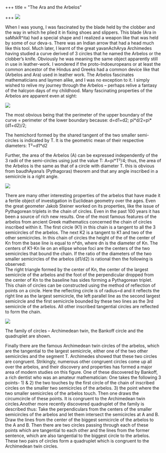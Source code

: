 +++
title = "The Ara and the Arbelos"

+++
[![](https://i2.wp.com/bp1.blogger.com/_hjuA1bE0hBw/R4AyVdBucsI/AAAAAAAAAA0/D0XmMUzLYF0/s320/Arbelos.jpg)](http://bp1.blogger.com/_hjuA1bE0hBw/R4AyVdBucsI/AAAAAAAAAA0/D0XmMUzLYF0/s1600-h/Arbelos.jpg)

When I was young, I was fascinated by the blade held by the clobber and
the way in which he plied it in fixing shoes and slippers. This blade
(Ara in saMskR^ita) had a special shape and I realized a weapon like
that was held by some of our deva-s. There was an Indian arrow that had
a head much like this tool. Much later, I learnt of the great
yavanAchArya Archimedes having studied a curve derived of 3 circles that
he named the Arbelos or the clobber’s knife. Obviously he was meaning
the same object apparently still in use in leather-work. I wondered if
the proto-Indoeuropeans or at least the common ancestor of the Hindus
and Greeks had a common device like that (Arbelos and Ara) used in
leather work. The Arbelos fascinates mathematicians and laymen alike,
and I was no exception to it. I simply wished to relive my journey
through the Arbelos – perhaps relive a fantasy of the halcyon days of my
childhood. Many fascinating properties of the Arbelos are apparent even
at sight:

[![](https://i1.wp.com/bp2.blogger.com/_hjuA1bE0hBw/R4AydtBuctI/AAAAAAAAAA8/8JilBvDGrKI/s320/arabelos.png)](http://bp2.blogger.com/_hjuA1bE0hBw/R4AydtBuctI/AAAAAAAAAA8/8JilBvDGrKI/s1600-h/arabelos.png)

The most obvious being that the perimeter of the upper boundary of the
curve = perimeter of the lower boundary because: d=d1+d2;
pi\*d/2=pi\*(d1+d2)/2;

The hemichord formed by the shared tangent of the two smaller
semi-circles is indicated by T. It is the geometric mean of their
respective diameters: T²=d1\*d2

Further, the area of the Arbelos (A) can be expressed independently of
the 3 radii of the semi-circles using just the value T: A=pi\*T²/4;
thus, the area of the Arbelos is the same as that of a circle with
diameter T. this is obvious from baudhAyana’s (Pythagoras) theorem and
that any angle inscribed in a semicircle is a right angle.

[![](https://i1.wp.com/bp0.blogger.com/_hjuA1bE0hBw/R4atitBuczI/AAAAAAAAABs/2zvDFUGwItI/s320/arabelos_exp2.png)](http://bp0.blogger.com/_hjuA1bE0hBw/R4atitBuczI/AAAAAAAAABs/2zvDFUGwItI/s1600-h/arabelos_exp2.png)

There are many other interesting properties of the arbelos that have
made it a fertile object of investigation in Euclidean geometry over the
ages. Even the great geometer Jakob Steiner worked on its properties,
like the issue of Pythagorean triplets in the chain of circles. Even in
the past 100 years it has been a source of rich new results. One of the
most famous features of the arbelos from ancient Greek mathematics
concerned the chain of circles inscribed within it. The first circle
(K1) in this chain is a tangent to all the 3 semicircles of the arbelos.
The next K2 is a tangent to K1 and two of the other semicircles. In this
chain of circles the height of the of the center of Kn from the base
line is equal to n\*dn, where dn is the diameter of Kn. The centers of
K1-Kn lie on an ellipse whose foci are the centers of the two
semicircles that bound the chain. If the ratio of the diameters of the
two smaller semicircles of the arbelos (d1/d2) is rational then the
following is observed:  
The right triangle formed by the center of Kn, the center of the largest
semicircle of the arbelos and the foot of the perpendicular dropped from
the center of Kn to the baseline has sides forming a Pythagorean
triplet. This chain of circles can be constructed using the method of
reflection of points on a circle. Here the reflecting circle is of
radius=d and it reflects the right line as the largest semicircle, the
left parallel line as the second largest semicircle and the first
semicircle bounded by these two lines as the 3rd semicircle of the
arbelos. All other inscribed tangential circles are reflected to form
the chain.

[![](https://i2.wp.com/bp0.blogger.com/_hjuA1bE0hBw/R4AyeNBucvI/AAAAAAAAABM/JQMLHBqVcf8/s320/arabelos_exp5.png)](http://bp0.blogger.com/_hjuA1bE0hBw/R4AyeNBucvI/AAAAAAAAABM/JQMLHBqVcf8/s1600-h/arabelos_exp5.png)

The family of circles – Archimedean twin, the Bankoff circle and the
quadruplet are shown.

Finally there are the famous Archimedean twin circles of the arbelos,
which are the tangential to the largest semicircle, either one of the
two other semicircles and the segment T. Archimedes showed that these
two circles are congruent. Strikingly, numerous other congruent circles
come up all over the arbelos, and their discovery and properties has
formed a major area of modern studies on this figure. One of these
discovered by Bankoff, a rich dentist who was an amateur mathematician:
One takes the following 3 points- 1) & 2) the two touches by the first
circle of the chain of inscribed circles on the smaller two semicircles
of the arbelos. 3) the point where the two smaller semicircles of the
arbelos touch. Then one draws the circumcircle of these points. It is
congruent to the Archimedean twin circles.Another more recently
discovered quadruplet of the family is described thus: Take the
perpendiculars from the centers of the smaller semicircles of the
arbelos and let them intersect the semicircles at A and B. Draw the
lines from the center of the biggest semicircle of the arbelos to the A
and B. Then there are two circles passing through each of these points
which are tangential to each other and the lines from the former
sentence, which are also tangential to the biggest circle to the
arbelos. These two pairs of circles form a quadruplet which is congruent
to the Archimedean twin circles.

